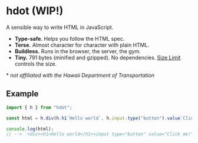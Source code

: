 # hdot (WIP!)

A sensible way to write HTML in JavaScript.

- **Type-safe.** Helps you follow the HTML spec.
- **Terse.** Almost character for character with plain HTML.
- **Buildless.** Runs in the browser, the server, the gym.
- **Tiny.** 791 bytes (minified and gzipped). No dependencies.
  [Size Limit](https://github.com/ai/size-limit) controls the size.

\* _not affiliated with the Hawaii Department of Transportation_

## Example

```js
import { h } from "hdot";

const html = h.div(h.h1`Hello world`, h.input.type("button").value`Click me!`);

console.log(html);
// --> `<div><h1>Hello world</h1><input type="button" value="Click me!"></div>`
```
